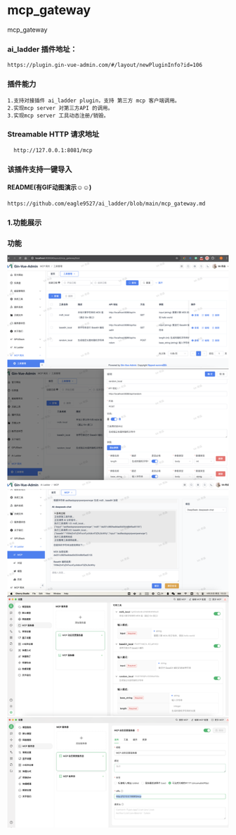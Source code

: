 # mcp_gateway
mcp_gateway 

###  ai_ladder  插件地址： 
```
https://plugin.gin-vue-admin.com/#/layout/newPluginInfo?id=106
```
### 插件能力
```
1.支持对接插件 ai_ladder plugin，支持 第三方 mcp 客户端调用。
2.实现mcp server 对第三方API 的调用。
3.实现mcp server 工具动态注册/销毁。
```

###  Streamable HTTP 请求地址

```
  http://127.0.0.1:8081/mcp
```

### 该插件支持一键导入

#### README(有GIF动图演示☺️☺️)
```
https://github.com/eagle9527/ai_ladder/blob/main/mcp_gateway.md
```
### 1.功能展示
### 功能 
![工具列表](https://github.com/eagle9527/ai_ladder/blob/main/tools.png?raw=true)
![工具详情](https://github.com/eagle9527/ai_ladder/blob/main/tool_defail.png?raw=true)
![ai_ladder_mcp_gateway调用](https://github.com/eagle9527/ai_ladder/blob/main/ai_ladder_mcp_gateway.png?raw=true)
![第三方mcp客户端调用](https://github.com/eagle9527/ai_ladder/blob/main/CherryStudio_mcp_gateway.png?raw=true)
![第三方mcp客户端配置](https://github.com/eagle9527/ai_ladder/blob/main/ide_client.png?raw=true)

